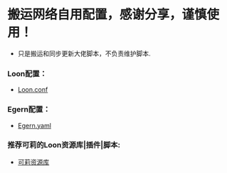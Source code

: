 # 搬运网络自用配置，感谢分享，谨慎使用！

* 只是搬运和同步更新大佬脚本，不负责维护脚本.

### Loon配置：

* [Loon.conf](https://raw.githubusercontent.com/8wfield/memorandum/refs/heads/main/Loon/Loon.conf)

### Egern配置：

* [Egern.yaml](https://raw.githubusercontent.com/8wfield/memorandum/refs/heads/main/Egern/Egern.yaml)

### 推荐可莉的Loon资源库|插件|脚本:

* [可莉资源库](https://github.com/luestr/ProxyResource)

